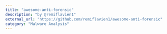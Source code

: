 ```yaml
---
title: "awesome-anti-forensic"
description: "by @remiflavien1"
external_url: "https://github.com/remiflavien1/awesome-anti-forensic"
category: "Malware Analysis"
---
```

